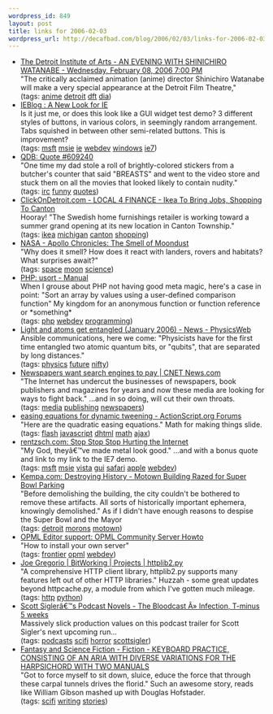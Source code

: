 ```yaml
--- 
wordpress_id: 849
layout: post
title: links for 2006-02-03
wordpress_url: http://decafbad.com/blog/2006/02/03/links-for-2006-02-03
---
```

<ul class="delicious">
	<li>
		<div class="delicious-link"><a href="http://www.dia.org/dft/item.asp?webitemid=593">The Detroit Institute of Arts - AN EVENING WITH SHINICHIRO WATANABE - Wednesday, February 08, 2006 7:00 PM</a></div>
		<div class="delicious-extended">"The critically acclaimed animation (anime) director Shinichiro Watanabe will make a very special appearance at the Detroit Film Theatre,"</div>
		<div class="delicious-tags">(tags: <a href="http://del.icio.us/deusx/anime">anime</a> <a href="http://del.icio.us/deusx/detroit">detroit</a> <a href="http://del.icio.us/deusx/dft">dft</a> <a href="http://del.icio.us/deusx/dia">dia</a>)</div>
	</li>
	<li>
		<div class="delicious-link"><a href="http://blogs.msdn.com/ie/archive/2006/02/01/522737.aspx">IEBlog : A New Look for IE</a></div>
		<div class="delicious-extended">Is it just me, or does this look like a GUI widget test demo?  3 different styles of buttons, in various colors, in seemingly random arrangement.  Tabs squished in between other semi-related buttons.  This is improvement?</div>
		<div class="delicious-tags">(tags: <a href="http://del.icio.us/deusx/msft">msft</a> <a href="http://del.icio.us/deusx/msie">msie</a> <a href="http://del.icio.us/deusx/ie">ie</a> <a href="http://del.icio.us/deusx/webdev">webdev</a> <a href="http://del.icio.us/deusx/windows">windows</a> <a href="http://del.icio.us/deusx/ie7">ie7</a>)</div>
	</li>
	<li>
		<div class="delicious-link"><a href="http://bash.org/?609240">QDB: Quote #609240</a></div>
		<div class="delicious-extended">"One time my dad stole a roll of brightly-colored stickers from a butcher's counter that said "BREASTS" and went to the video store and stuck them on all the movies that looked likely to contain nudity."</div>
		<div class="delicious-tags">(tags: <a href="http://del.icio.us/deusx/irc">irc</a> <a href="http://del.icio.us/deusx/funny">funny</a> <a href="http://del.icio.us/deusx/quotes">quotes</a>)</div>
	</li>
	<li>
		<div class="delicious-link"><a href="http://www.clickondetroit.com/money/6650516/detail.html?rss=det&psp=news">ClickOnDetroit.com - LOCAL 4 FINANCE - Ikea To Bring Jobs, Shopping To Canton</a></div>
		<div class="delicious-extended">Hooray!  "The Swedish home furnishings retailer is working toward a summer grand opening at its new location in Canton Township."</div>
		<div class="delicious-tags">(tags: <a href="http://del.icio.us/deusx/ikea">ikea</a> <a href="http://del.icio.us/deusx/michigan">michigan</a> <a href="http://del.icio.us/deusx/canton">canton</a> <a href="http://del.icio.us/deusx/shopping">shopping</a>)</div>
	</li>
	<li>
		<div class="delicious-link"><a href="http://science.nasa.gov/headlines/y2006/30jan_smellofmoondust.htm?list3244">NASA - Apollo Chronicles: The Smell of Moondust</a></div>
		<div class="delicious-extended">"Why does it smell? How does it react with landers, rovers and habitats? What surprises await?"</div>
		<div class="delicious-tags">(tags: <a href="http://del.icio.us/deusx/space">space</a> <a href="http://del.icio.us/deusx/moon">moon</a> <a href="http://del.icio.us/deusx/science">science</a>)</div>
	</li>
	<li>
		<div class="delicious-link"><a href="http://us2.php.net/manual/en/function.usort.php">PHP: usort - Manual</a></div>
		<div class="delicious-extended">When I grouse about PHP not having good meta magic, here's a case in point: "Sort an array by values using a user-defined comparison function"  My kingdom for an anonymous function or function reference or *something*</div>
		<div class="delicious-tags">(tags: <a href="http://del.icio.us/deusx/php">php</a> <a href="http://del.icio.us/deusx/webdev">webdev</a> <a href="http://del.icio.us/deusx/programming">programming</a>)</div>
	</li>
	<li>
		<div class="delicious-link"><a href="http://physicsweb.org/articles/news/10/1/14/1?rss=2.0">Light and atoms get entangled (January 2006) - News - PhysicsWeb</a></div>
		<div class="delicious-extended">Ansible communications, here we come: "Physicists have for the first time entangled two atomic quantum bits, or "qubits", that are separated by long distances."</div>
		<div class="delicious-tags">(tags: <a href="http://del.icio.us/deusx/physics">physics</a> <a href="http://del.icio.us/deusx/future">future</a> <a href="http://del.icio.us/deusx/nifty">nifty</a>)</div>
	</li>
	<li>
		<div class="delicious-link"><a href="http://news.com.com/2100-1025_3-6033574.html">Newspapers want search engines to pay | CNET News.com</a></div>
		<div class="delicious-extended">"The Internet has undercut the businesses of newspapers, book publishers and magazines for years and now these media are looking for ways to fight back." ...and in so doing, will cut their own throats.</div>
		<div class="delicious-tags">(tags: <a href="http://del.icio.us/deusx/media">media</a> <a href="http://del.icio.us/deusx/publishing">publishing</a> <a href="http://del.icio.us/deusx/newspapers">newspapers</a>)</div>
	</li>
	<li>
		<div class="delicious-link"><a href="http://www.actionscript.org/forums/showthread.php3?s=&threadid=5312">easing equations for dynamic tweening - ActionScript.org Forums</a></div>
		<div class="delicious-extended">"Here are the quadratic easing equations."  Math for making things slide.</div>
		<div class="delicious-tags">(tags: <a href="http://del.icio.us/deusx/flash">flash</a> <a href="http://del.icio.us/deusx/javascript">javascript</a> <a href="http://del.icio.us/deusx/dhtml">dhtml</a> <a href="http://del.icio.us/deusx/math">math</a> <a href="http://del.icio.us/deusx/ajax">ajax</a>)</div>
	</li>
	<li>
		<div class="delicious-link"><a href="http://rentzsch.com/suck/stopStopStopHurtingTheInternet">rentzsch.com: Stop Stop Stop Hurting the Internet</a></div>
		<div class="delicious-extended">"My God, theyâ€™ve made metal look good." ...and with a bonus quote and link to my link to the IE7 demo.</div>
		<div class="delicious-tags">(tags: <a href="http://del.icio.us/deusx/msft">msft</a> <a href="http://del.icio.us/deusx/msie">msie</a> <a href="http://del.icio.us/deusx/vista">vista</a> <a href="http://del.icio.us/deusx/gui">gui</a> <a href="http://del.icio.us/deusx/safari">safari</a> <a href="http://del.icio.us/deusx/apple">apple</a> <a href="http://del.icio.us/deusx/webdev">webdev</a>)</div>
	</li>
	<li>
		<div class="delicious-link"><a href="http://www.kempa.com/blog/archives/001047.html">Kempa.com: Destroying History - Motown Building Razed for Super Bowl Parking</a></div>
		<div class="delicious-extended">"Before demolishing the building, the city couldn't be bothered to remove these artifacts. All sorts of historically important ephemera, knowingly demolished."  As if I didn't have enough reasons to despise the Super Bowl and the Mayor</div>
		<div class="delicious-tags">(tags: <a href="http://del.icio.us/deusx/detroit">detroit</a> <a href="http://del.icio.us/deusx/morons">morons</a> <a href="http://del.icio.us/deusx/motown">motown</a>)</div>
	</li>
	<li>
		<div class="delicious-link"><a href="http://support.opml.org/2006/02/01#a671">OPML Editor support: OPML Community Server Howto</a></div>
		<div class="delicious-extended">"How to install your own server"</div>
		<div class="delicious-tags">(tags: <a href="http://del.icio.us/deusx/frontier">frontier</a> <a href="http://del.icio.us/deusx/opml">opml</a> <a href="http://del.icio.us/deusx/webdev">webdev</a>)</div>
	</li>
	<li>
		<div class="delicious-link"><a href="http://bitworking.org/projects/httplib2/">Joe Gregorio | BitWorking | Projects | httplib2.py</a></div>
		<div class="delicious-extended">"A comprehensive HTTP client library, httplib2.py supports many features left out of other HTTP libraries."  Huzzah - some great updates beyond httpcache.py, a module from which I've gotten much mileage.</div>
		<div class="delicious-tags">(tags: <a href="http://del.icio.us/deusx/http">http</a> <a href="http://del.icio.us/deusx/python">python</a>)</div>
	</li>
	<li>
		<div class="delicious-link"><a href="http://scottsigler.podshow.com/2006/02/01/infection-t-minus-5-weeks/">Scott Siglerâ€™s Podcast Novels - The Bloodcast Â» Infection, T-minus 5 weeks</a></div>
		<div class="delicious-extended">Massively slick production values on this podcast trailer for Scott Sigler's next upcoming run...</div>
		<div class="delicious-tags">(tags: <a href="http://del.icio.us/deusx/podcasts">podcasts</a> <a href="http://del.icio.us/deusx/scifi">scifi</a> <a href="http://del.icio.us/deusx/horror">horror</a> <a href="http://del.icio.us/deusx/scottsigler">scottsigler</a>)</div>
	</li>
	<li>
		<div class="delicious-link"><a href="http://www.sfsite.com/fsf/fiction/jm01.htm">Fantasy and Science Fiction - Fiction - KEYBOARD PRACTICE, CONSISTING OF AN ARIA WITH DIVERSE VARIATIONS FOR THE HARPSICHORD WITH TWO MANUALS</a></div>
		<div class="delicious-extended">"Got to force myself to sit down, sluice, educe the force that through these carpal tunnels drives the florid."  Such an awesome story, reads like William Gibson mashed up with Douglas Hofstader.</div>
		<div class="delicious-tags">(tags: <a href="http://del.icio.us/deusx/scifi">scifi</a> <a href="http://del.icio.us/deusx/writing">writing</a> <a href="http://del.icio.us/deusx/stories">stories</a>)</div>
	</li>
</ul>
